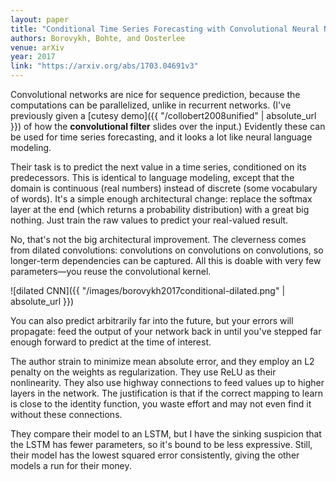 ```yaml
---
layout: paper
title: "Conditional Time Series Forecasting with Convolutional Neural Networks"
authors: Borovykh, Bohte, and Oosterlee
venue: arXiv
year: 2017
link: "https://arxiv.org/abs/1703.04691v3"
---
```


Convolutional networks are nice for sequence prediction, because the computations can be parallelized, unlike in recurrent networks. (I've previously given a [cutesy demo]({{ "/collobert2008unified" | absolute_url }}) of how the **convolutional filter** slides over the input.) Evidently these can be used for time series forecasting, and it looks a lot like neural language modeling.

<!--more-->

Their task is to predict the next value in a time series, conditioned on its predecessors. This is identical to language modeling, except that the domain is continuous (real numbers) instead of discrete (some vocabulary of words). It's a simple enough architectural change: replace the softmax layer at the end (which returns a probability distribution) with a great big nothing. Just train the raw values to predict your real-valued result.

No, that's not the big architectural improvement. The cleverness comes from dilated convolutions: convolutions on convolutions on convolutions, so longer-term dependencies can be captured. All this is doable with very few parameters—you reuse the convolutional kernel. 

![dilated CNN]({{ "/images/borovykh2017conditional-dilated.png" | absolute_url }})

You can also predict arbitrarily far into the future, but your errors will propagate: feed the output of your network back in until you've stepped far enough forward to predict at the time of interest.

The author strain to minimize mean absolute error, and they employ an L2 penalty on the weights as regularization. They use ReLU as their nonlinearity. They also use highway connections to feed values up to higher layers in the network. The justification is that if the correct mapping to learn is close to the identity function, you waste effort and may not even find it without these connections.

They compare their model to an LSTM, but I have the sinking suspicion that the LSTM has fewer parameters, so it's bound to be less expressive. Still, their model has the lowest squared error consistently, giving the other models a run for their money. 

